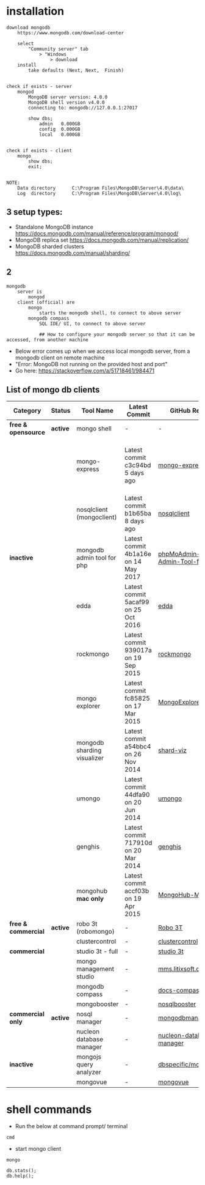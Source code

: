 # installation
	download mongodb
		https://www.mongodb.com/download-center

		select
			"Community server" tab
				> "Windows
					> download
		install
			take defaults (Next, Next,  Finish)

			
    check if exists - server 
		mongod
			MongoDB server version: 4.0.0
			MongoDB shell version v4.0.0
			connecting to: mongodb://127.0.0.1:27017
			
			show dbs;
				admin   0.000GB
				config  0.000GB
				local   0.000GB

		
    check if exists - client
		mongo
			show dbs;
			exit;


	NOTE:
		Data directory		C:\Program Files\MongoDB\Server\4.0\data\
		Log  directory		C:\Program Files\MongoDB\Server\4.0\log\

## 3 setup types:
- Standalone MongoDB instance             https://docs.mongodb.com/manual/reference/program/mongod/
- MongoDB replica set          https://docs.mongodb.com/manual/replication/
- MongoDB sharded clusters     https://docs.mongodb.com/manual/sharding/


## 2
	mongodb
		server is
			mongod
		client (official) are
			mongo
				starts the mongodb shell, to connect to above server
			mongodb compass
				SQL IDE/ UI, to connect to above server

				## How to configure your mongodb server so that it can be accessed, from another machine
- Below error comes up when we access local mongodb server, from a mongodb client on remote machine
- "Error: MongoDB not running on the provided host and port"
- Go here: https://stackoverflow.com/a/51718461/984471


## List of mongo db clients
| Category           | Status  | Tool Name                        | Latest Commit      | GitHub Repository                                         | Description                                                                                      |
|--------------------|---------|----------------------------------|--------------------|-----------------------------------------------------------|--------------------------------------------------------------------------------------------------|
| **free & opensource** | **active** | mongo shell                      | -                  | -                                                         | -                                                                                                |
|                    |         | mongo-express                    | Latest commit c3c94bd 5 days ago | [mongo-express](https://github.com/mongo-express/mongo-express) | Web-based MongoDB admin interface, written with Node.js and express                          |
|                    |         | nosqlclient (mongoclient)        | Latest commit b1b65ba 8 days ago | [nosqlclient](https://github.com/nosqlclient/nosqlclient)  | -                                                                                                |
| **inactive**          |         | mongodb admin tool for php       | Latest commit 4b1a16e on 14 May 2017 | [phpMoAdmin-MongoDB-Admin-Tool-for-PHP](https://github.com/MongoDB-Rox/phpMoAdmin-MongoDB-Admin-Tool-for-PHP) | -                                                                                                |
|                    |         | edda                             | Latest commit 5acaf99 on 25 Oct 2016 | [edda](https://github.com/mongodb-labs/edda)               | A log visualizer for MongoDB                                                                    |
|                    |         | rockmongo                        | Latest commit 939017a on 19 Sep 2015 | [rockmongo](https://github.com/iwind/rockmongo)             | -                                                                                                |
|                    |         | mongo explorer                   | Latest commit fc85825 on 17 Mar 2015 | [MongoExplorer](https://github.com/tutikka/MongoExplorer)  | Cross-platform database management tool for MongoDB                                            |
|                    |         | mongodb sharding visualizer      | Latest commit a54bbc4 on 26 Nov 2014 | [shard-viz](https://github.com/mongodb-labs/shard-viz)     | [MongoDB sharding visualizer](https://www.mongodb.com/blog/post/mongodb-sharding-visualizer)   |
|                    |         | umongo                           | Latest commit 44dfa90 on 20 Jun 2014 | [umongo](https://github.com/agirbal/umongo)                | -                                                                                                |
|                    |         | genghis                          | Latest commit 717910d on 20 Mar 2014 | [genghis](https://github.com/bobthecow/genghis/)            | [Genghis](http://genghisapp.com)                                                                |
|                    |         | mongohub **mac only**            | Latest commit accf03b on 19 Apr 2015 | [MongoHub-Mac](https://github.com/jeromelebel/MongoHub-Mac) | -                                                                                                |
| **free & commercial** | **active** | robo 3t (robomongo)              | -                  | [Robo 3T](https://robomongo.org)                            | -                                                                                                |
|                    |         | clustercontrol                   | -                  | [clustercontrol](https://github.com/severalnines/docker)    | -                                                                                                |
| **commercial**        |         | studio 3t - full                 | -                  | [studio 3t](https://studio3t.com)                           | -                                                                                                |
|                    |         | mongo management studio          | -                  | [mms.litixsoft.de](http://mms.litixsoft.de)                 | -                                                                                                |
|                    |         | mongodb compass                  | -                  | [docs-compass](https://github.com/mongodb/docs-compass)     | [MongoDB Compass](https://www.mongodb.com/products/compass)                                    |
|                    |         | mongobooster                     | -                  | [nosqlbooster](https://nosqlbooster.com/compareEditions)    | -                                                                                                |
| **commercial only**  | **active** | nosql manager                    | -                  | [mongodbmanager](http://mongodb-tools.com/tool/mongodbmanager/) | -                                                                                                |
|                    |         | nucleon database manager         | -                  | [nucleon-database-manager](https://www.g2crowd.com/products/nucleon-database-manager/details) | [Database Master](http://nucleonsoftware.com/products/database-master)                        |
| **inactive**          |         | mongojs query analyzer           | -                  | [dbspecific/mongodb_client](https://www.aquafold.com/dbspecific/mongodb_client) | -                                                                                                |
|                    |         | mongovue                         | -                  | [mongovue](http://www.mongovue.com)                        | -                                                                                                |

# shell commands
- Run the below at command prompt/ terminal
```shell
cmd
```

- start mongo client
```shell
mongo

db.stats();
db.help();
```